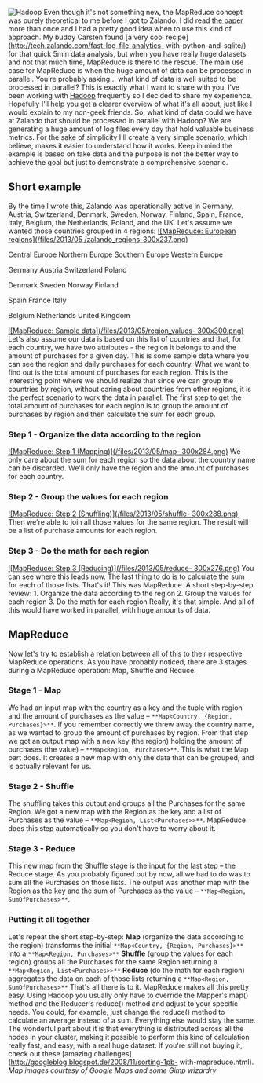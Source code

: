 ![Hadoop](/files/2013/05/Hadoop-300x224.jpg) Even though it's not something
new, the MapReduce concept was purely theoretical to me before I got to
Zalando. I did read [the
paper](http://research.google.com/archive/mapreduce.html) more than once and I
had a pretty good idea when to use this kind of approach. My buddy Carsten
found [a very cool recipe](http://tech.zalando.com/fast-log-file-analytics-
with-python-and-sqlite/) for that quick 5min data analysis, but when you have
really huge datasets and not that much time, MapReduce is there to the rescue.
The main use case for MapReduce is when the huge amount of data can be
processed in parallel. You’re probably asking... what kind of data is well
suited to be processed in parallel? This is exactly what I want to share with
you. I've been working with [Hadoop](http://hadoop.apache.org/) frequently so
I decided to share my experience. Hopefully I'll help you get a clearer
overview of what it's all about, just like I would explain to my non-geek
friends.  So, what kind of data could we have at Zalando that should be
processed in parallel with Hadoop? We are generating a huge amount of log
files every day that hold valuable business metrics. For the sake of
simplicity I'll create a very simple scenario, which I believe, makes it
easier to understand how it works. Keep in mind the example is based on fake
data and the purpose is not the better way to achieve the goal but just to
demonstrate a comprehensive scenario.

## Short example

By the time I wrote this, Zalando was operationally active in Germany,
Austria, Switzerland, Denmark, Sweden, Norway, Finland, Spain, France, Italy,
Belgium, the Netherlands, Poland, and the UK. Let's assume we wanted those
countries grouped in 4 regions: [![MapReduce: European regions](/files/2013/05
/zalando_regions-300x237.png)](/files/2013/05/zalando_regions.png)

Central Europe Northern Europe Southern Europe Western Europe

Germany Austria Switzerland Poland

Denmark Sweden Norway Finland

Spain France Italy

Belgium Netherlands United Kingdom

[![MapReduce: Sample data](/files/2013/05/region_values-
300x300.png)](/files/2013/05/region_values.png) Let's also assume our data is
based on this list of countries and that, for each country, we have two
attributes - the region it belongs to and the amount of purchases for a given
day. This is some sample data where you can see the region and daily purchases
for each country. What we want to find out is the total amount of purchases
for each region. This is the interesting point where we should realize that
since we can group the countries by region, without caring about countries
from other regions, it is the perfect scenario to work the data in parallel.
The first step to get the total amount of purchases for each region is to
group the amount of purchases by region and then calculate the sum for each
group.

### Step 1 - Organize the data according to the region

[![MapReduce: Step 1 (Mapping)](/files/2013/05/map-
300x284.png)](/files/2013/05/map.png) We only care about the sum for each
region so the data about the country name can be discarded. We'll only have
the region and the amount of purchases for each country.

### Step 2 - Group the values for each region

[![MapReduce: Step 2 (Shuffling)](/files/2013/05/shuffle-
300x288.png)](/files/2013/05/shuffle.png) Then we're able to join all those
values for the same region. The result will be a list of purchase amounts for
each region.

### Step 3 - Do the math for each region

[![MapReduce: Step 3 (Reducing)](/files/2013/05/reduce-
300x276.png)](/files/2013/05/reduce.png) You can see where this leads now. The
last thing to do is to calculate the sum for each of those lists. That's it!
This was MapReduce. A short step-by-step review: 1. Organize the data
according to the region 2. Group the values for each region 3. Do the math for
each region Really, it's that simple. And all of this would have worked in
parallel, with huge amounts of data.


## MapReduce

Now let's try to establish a relation between all of this to their respective
MapReduce operations. As you have probably noticed, there are 3 stages during
a MapReduce operation: Map, Shuffle and Reduce.

### Stage 1 - Map

We had an input map with the country as a key and the tuple with region and
the amount of purchases as the value – `**Map<Country, {Region,
Purchases}>**`. If you remember correctly we threw away the country name, as
we wanted to group the amount of purchases by region. From that step we got an
output map with a new key (the region) holding the amount of purchases (the
value) – `**Map<Region, Purchases>**`. This is what the Map part does. It
creates a new map with only the data that can be grouped, and is actually
relevant for us.

### Stage 2 - Shuffle

The shuffling takes this output and groups all the Purchases for the same
Region. We got a new map with the Region as the key and a list of Purchases as
the value – `**Map<Region, List<Purchases>>**`. MapReduce does this step
automatically so you don't have to worry about it.

### Stage 3 - Reduce

This new map from the Shuffle stage is the input for the last step – the
Reduce stage. As you probably figured out by now, all we had to do was to sum
all the Purchases on those lists. The output was another map with the Region
as the key and the sum of Purchases as the value – `**Map<Region,
SumOfPurchases>**`.

### Putting it all together

Let's repeat the short step-by-step: **Map** (organize the data according to
the region) transforms the initial `**Map<Country, {Region, Purchases}>**`
into a `**Map<Region, Purchases>**` **Shuffle** (group the values for each
region) groups all the Purchases for the same Region returning a
`**Map<Region, List<Purchases>>**` **Reduce** (do the math for each region)
aggregates the data on each of those lists returning a `**Map<Region,
SumOfPurchases>**` That's all there is to it. MapReduce makes all this pretty
easy. Using Hadoop you usually only have to override the Mapper's map() method
and the Reducer's reduce() method and adjust to your specific needs. You
could, for example, just change the reduce() method to calculate an average
instead of a sum. Everything else would stay the same. The wonderful part
about it is that everything is distributed across all the nodes in your
cluster, making it possible to perform this kind of calculation really fast,
and easy, with a real huge dataset. If you're still not buying it, check out
these [amazing challenges](http://googleblog.blogspot.de/2008/11/sorting-1pb-
with-mapreduce.html). _Map images courtesy of Google Maps and some Gimp
wizardry_

